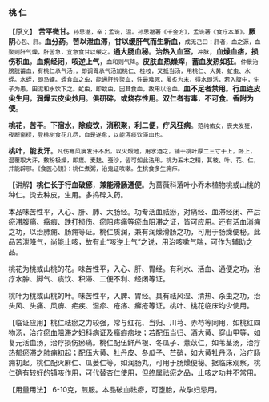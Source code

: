 ### 桃      仁

【原文】 **苦平微甘。**<small>孙思邈，辛；孟诜，温。孙思邈著《千金方》，孟诜著《食疗本革》。</small>**厥阴**<small>心包、肝。</small>**血分药**。**苦以泄血滞**，**甘以缓肝气而生新血，**<small>成无己曰：肝者，血之源，血聚则肝气燥，肝苦急，宜急食甘以缓之。</small>**通大肠血秘**。**治热入血室**，<small>冲脉</small>，**血燥血痞**，**损伤积血**，**血痢经闭，咳逆上气**，<small>血和则气降</small>。**皮肤血热燥痒**，**蓄血发热如狂**。<small>仲景治膀胱蓄血，有桃仁承气汤，，即调胃承气汤加桃仁、桂枝，又抵当汤，用桃仁、大黄、虻虫、水蛭。水蛭，即马蟥。蛭食血之虫，能通肝经聚血，性最难死，虽炙为末，得水即活，若入腹中，生子为患。田泥和水饮下之。虻虫，即蚊虫，因其食血，故用以治血。</small>**血不足者禁用**。**行血连皮尖生用**，**润燥去皮尖炒用**。**俱研碎**，**或烧存性用**。**双仁者有毒**，**不可食**。**香附为使**。

**桃花**，**苦平**。**下宿水**，**除痰饮**，**消积聚**，**利二便**，**疗风狂病**。<small>范纯佑女，丧夫发狂，夜断窗棂，登桃树食花几尽，自是遂愈，以能泻痰饮滞血也。</small>

**桃叶**，**能发汗**。<small>凡伤寒风痹发汗不出，以火煅地，用水酒之，铺干桃叶厚二三寸于上，卧上，温覆取大汗，敷粉极燥，即瘥。麦麸、蚕沙，皆可如此法用。桃为五木之精，其枝、叶、花、仁，并能辟邪。《食医心镜》：桃仁煮粥，治鬼证咳嗽。生桃食多生痈疖。</small>
    
【讲解】**桃仁长于行血破瘀**，**兼能滑肠通便**。为蔷薇科落叶小乔木植物桃或山桃的种仁。烫去种皮，生用。多捣碎入药。

本品味苦性平，入心、肝、肺、大肠经。功专活血祛瘀，对痛经、血滞经闭、产后瘀滞腹痛、癥瘕、跌打损伤、瘀阻疼痛等瘀血阻滞之证，皆可应用。还有活血消痈之功，以治肺痈、肠痈等证。桃仁质润，兼有润燥滑肠之功，可用于肠燥便秘。此品苦泄降气，尚能止咳，故有止“咳逆上气”之说，用治咳嗽气喘，可作为辅助之品。
    
桃花为桃或山桃的花。味苦性平，入心、肝、胃经。有利水、活血、通便之功，治疗水肿、脚气、痰饮、积滞、二便不利、经闭等证。

桃叶为桃或山桃的叶。味苦性平，入脾、胃经。具有祛风湿、清热、杀虫之功，治头风、头痛、风痹、疟疾、湿疹、疮疡、癣疮等证。桃叶、桃花临床均少使用。
    
【临证应用】桃仁祛瘀之力较强，常与红花、当归、川芎、赤芍等同用，如桃红四物汤，治疗瘀血阻滞之妇科病证及癥瘕痞块；若配伍当归、酒大黄、穿山甲等，如复元活血汤，治疗损伤瘀痛。桃仁配伍鲜芦根、冬瓜子、薏苡仁，如苇茎汤，治疗热郁瘀滞之肺痈初起；配伍大黄、牡丹皮、冬瓜子、芒硝，如大黄牡丹汤，治疗肠痈初起。桃仁配火麻仁、瓜蒌仁等，如润肠丸，可用于肠燥便秘。据临床观察，桃仁确有较好的镇咳作用，可代替杏仁使用，但终属祛瘀之品，止咳之功并不常用。

【用量用法】 6-10克，煎服。本品破血祛瘀，可堕胎，故孕妇忌用。

 